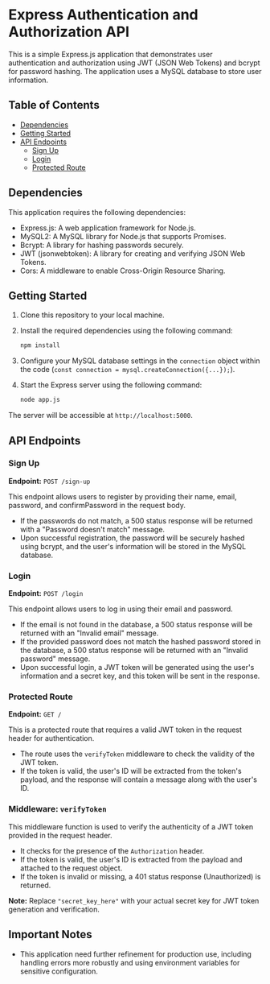 # Express Authentication and Authorization API

This is a simple Express.js application that demonstrates user authentication and authorization using JWT (JSON Web Tokens) and bcrypt for password hashing. The application uses a MySQL database to store user information.

## Table of Contents

- [Dependencies](#dependencies)
- [Getting Started](#getting-started)
- [API Endpoints](#api-endpoints)
  - [Sign Up](#sign-up)
  - [Login](#login)
  - [Protected Route](#protected-route)

## Dependencies

This application requires the following dependencies:

- Express.js: A web application framework for Node.js.
- MySQL2: A MySQL library for Node.js that supports Promises.
- Bcrypt: A library for hashing passwords securely.
- JWT (jsonwebtoken): A library for creating and verifying JSON Web Tokens.
- Cors: A middleware to enable Cross-Origin Resource Sharing.

## Getting Started

1. Clone this repository to your local machine.
2. Install the required dependencies using the following command:

   ```bash
   npm install
   ```

3. Configure your MySQL database settings in the `connection` object within the code (`const connection = mysql.createConnection({...});`).
4. Start the Express server using the following command:

   ```bash
   node app.js
   ```

The server will be accessible at `http://localhost:5000`.

## API Endpoints

### Sign Up

**Endpoint:** `POST /sign-up`

This endpoint allows users to register by providing their name, email, password, and confirmPassword in the request body.

- If the passwords do not match, a 500 status response will be returned with a "Password doesn't match" message.
- Upon successful registration, the password will be securely hashed using bcrypt, and the user's information will be stored in the MySQL database.

### Login

**Endpoint:** `POST /login`

This endpoint allows users to log in using their email and password.

- If the email is not found in the database, a 500 status response will be returned with an "Invalid email" message.
- If the provided password does not match the hashed password stored in the database, a 500 status response will be returned with an "Invalid password" message.
- Upon successful login, a JWT token will be generated using the user's information and a secret key, and this token will be sent in the response.

### Protected Route

**Endpoint:** `GET /`

This is a protected route that requires a valid JWT token in the request header for authentication.

- The route uses the `verifyToken` middleware to check the validity of the JWT token.
- If the token is valid, the user's ID will be extracted from the token's payload, and the response will contain a message along with the user's ID.

### Middleware: `verifyToken`

This middleware function is used to verify the authenticity of a JWT token provided in the request header.

- It checks for the presence of the `Authorization` header.
- If the token is valid, the user's ID is extracted from the payload and attached to the request object.
- If the token is invalid or missing, a 401 status response (Unauthorized) is returned.

**Note:** Replace `"secret_key_here"` with your actual secret key for JWT token generation and verification.

## Important Notes

- This application need further refinement for production use, including handling errors more robustly and using environment variables for sensitive configuration.

